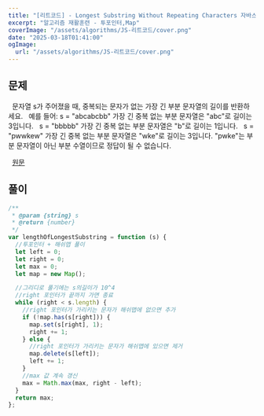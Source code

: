 ```yaml
---
title: "[리트코드] - Longest Substring Without Repeating Characters 자바스크립트 풀이"
excerpt: "알고리즘 재활훈련 - 투포인터,Map"
coverImage: "/assets/algorithms/JS-리트코드/cover.png"
date: "2025-03-18T01:41:00"
ogImage:
  url: "/assets/algorithms/JS-리트코드/cover.png"
---
```


## 문제

&nbsp;
문자열 s가 주어졌을 때, 중복되는 문자가 없는 가장 긴 부분 문자열의 길이를 반환하세요.
&nbsp;
예를 들어:
s = "abcabcbb"
가장 긴 중복 없는 부분 문자열은 "abc"로 길이는 3입니다.
&nbsp;
s = "bbbbb"
가장 긴 중복 없는 부분 문자열은 "b"로 길이는 1입니다.
&nbsp;
s = "pwwkew"
가장 긴 중복 없는 부분 문자열은 "wke"로 길이는 3입니다.
"pwke"는 부분 문자열이 아닌 부분 수열이므로 정답이 될 수 없습니다.
&nbsp;

&nbsp;
[원문](https://leetcode.com/problems/longest-substring-without-repeating-characters/description/)

## 풀이

```javascript
/**
 * @param {string} s
 * @return {number}
 */
var lengthOfLongestSubstring = function (s) {
  //투포인터 + 해쉬맵 풀이
  let left = 0;
  let right = 0;
  let max = 0;
  let map = new Map();

  //그리디로 풀기에는 s의길이가 10^4
  //right 포인터가 끝까지 가면 종료
  while (right < s.length) {
    //right 포인터가 가리키는 문자가 해쉬맵에 없으면 추가
    if (!map.has(s[right])) {
      map.set(s[right], 1);
      right += 1;
    } else {
      //right 포인터가 가리키는 문자가 해쉬맵에 있으면 제거
      map.delete(s[left]);
      left += 1;
    }
    //max 값 계속 갱신
    max = Math.max(max, right - left);
  }
  return max;
};
```
